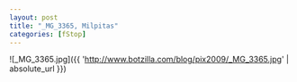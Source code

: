 ```yaml
---
layout: post
title: "_MG_3365, Milpitas"
categories: [fStop]
---
```



![_MG_3365.jpg]({{ 'http://www.botzilla.com/blog/pix2009/_MG_3365.jpg' | absolute_url }})


